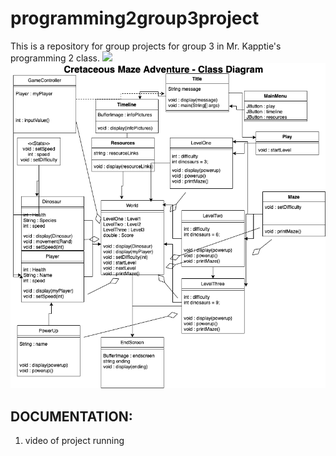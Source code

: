 # programming2group3project
This is a repository for group projects for group 3 in Mr. Kapptie's programming 2 class.
![](logo/repositorypic.PNG)
![](logo/groupprojectdiagram1.png)

## DOCUMENTATION:
1. video of project running
